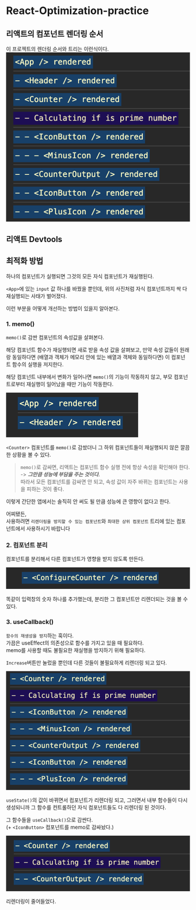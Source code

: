 # React-Optimization-practice

## 리액트의 컴포넌트 렌더링 순서

이 프로젝트의 렌더링 순서와 트리는 이런식이다.
![react_render_tree](./md-assets/react-tree-log.png)

## 리액트 Devtools

## 최적화 방법

하나의 컴포넌트가 실행되면 그것의 모든 자식 컴포넌트가 재실행된다.

`<App>`에 있는 `input` 값 하나를 바꿨을 뿐인데, 위의 사진처럼 자식 컴포넌트까지 싹 다 재실행되는 사태가 벌어졌다.

이런 부분을 어떻게 개선하는 방법이 있을지 알아본다.

### 1. memo()

`memo()`로 감싼 컴포넌트의 속성값을 살펴본다.

해당 컴포넌트 함수가 재실행되면 새로 받을 속성 값을 살펴보고, 만약 속성 값들이 원래랑 동일하다면 (배열과 객체가 메모리 안에 있는 배열과 객체와 동일하다면) 이 컴포넌트 함수의 실행을 저지한다.

해당 컴포넌트 내부에서 변화가 일어나면 `memo()`의 기능이 작동하지 않고, 부모 컴포넌트로부터 재실행이 일어났을 때만 기능이 작동한다.

![after_using_memo()](<./md-assets/1-after-memo().png>)

`<Counter>` 컴포넌트를 `memo()`로 감쌌더니 그 하위 컴포넌트들이 재실행되지 않은 깔끔한 상황을 볼 수 있다.

> `memo()`로 감싸면, 리액트는 컴포넌트 함수 실행 전에 항상 속성을 확인해야 한다.  
> -> **_그만큼 성능에 부담을 주는 것이다._**  
> 따라서 모든 컴포넌트를 감싸면 안 되고, 속성 값이 자주 바뀌는 컴포넌트는 사용을 피하는 것이 좋다.

이렇게 간단한 앱에서는 솔직히 안 써도 될 만큼 성능에 큰 영향이 없다고 한다.

어찌됐든,  
사용하려면 `리렌더링을 방지할 수 있는 컴포넌트`와 `최대한 상위 컴포넌트` 트리에 있는 컴포넌트에서 사용하시기 바랍니다

### 2. 컴포넌트 분리

컴포넌트를 분리해서 다른 컴포넌트가 영향을 받지 않도록 만든다.

![after_separating_component](./md-assets/2-after-component-separate.png)

똑같이 입력창의 숫자 하나를 추가했는데, 분리한 그 컴포넌트만 리렌더되는 것을 볼 수 있다.

### 3. useCallback()

`함수의 재생성을 방지`하는 훅이다.  
가끔은 useEffect의 의존성으로 함수를 가지고 있을 때 필요하다.  
memo를 사용할 때도 불필요한 재실행을 방지하기 위해 필요하다.

`Increase`버튼만 눌렀을 뿐인데 다른 것들이 불필요하게 리렌더링 되고 있다.

![before_btn_optimization](./md-assets/inc-dec-btn-clicked.png)

`useState()`의 값이 바뀌면서 컴포넌트가 리렌더링 되고, 그러면서 내부 함수들이 다시 생성되니까 그 함수를 컨트롤하던 자식 컴포넌트들도 다 리렌더링 된 것이다.

그 함수들을 `useCallback()`으로 감싼다.  
(+ `<IconButton>` 컴포넌트를 memo로 감싸놨다.)

![after_useCallback](<./md-assets/3-after-useCallback().png>)

리렌더링이 줄어들었다.


